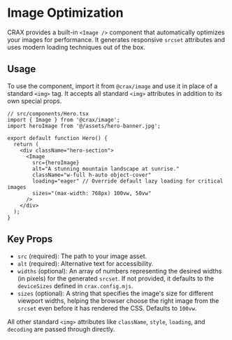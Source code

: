 # Image Optimization

CRAX provides a built-in `<Image />` component that automatically optimizes your images for performance. It generates responsive `srcset` attributes and uses modern loading techniques out of the box.

## Usage

To use the component, import it from `@crax/image` and use it in place of a standard `<img>` tag. It accepts all standard `<img>` attributes in addition to its own special props.

```tsx
// src/components/Hero.tsx
import { Image } from '@crax/image';
import heroImage from '@/assets/hero-banner.jpg';

export default function Hero() {
  return (
    <div className="hero-section">
      <Image
        src={heroImage}
        alt="A stunning mountain landscape at sunrise."
        className="w-full h-auto object-cover"
        loading="eager" // Override default lazy loading for critical images
        sizes="(max-width: 768px) 100vw, 50vw"
      />
    </div>
  );
}
```

## Key Props

-   `src` (required): The path to your image asset.
-   `alt` (required): Alternative text for accessibility.
-   `widths` (optional): An array of numbers representing the desired widths (in pixels) for the generated `srcset`. If not provided, it defaults to the `deviceSizes` defined in `crax.config.mjs`.
-   `sizes` (optional): A string that specifies the image's size for different viewport widths, helping the browser choose the right image from the `srcset` even before it has rendered the CSS. Defaults to `100vw`.

All other standard `<img>` attributes like `className`, `style`, `loading`, and `decoding` are passed through directly.
